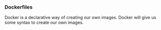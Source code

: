 ### Dockerfiles

Docker is a declarative way of creating our own images. Docker will give us some syntax to create our own images.
